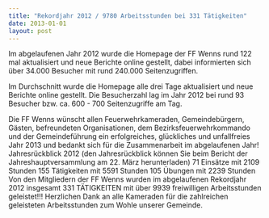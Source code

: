 ```yaml
---
title: "Rekordjahr 2012 / 9780 Arbeitsstunden bei 331 Tätigkeiten"
date: 2013-01-01
layout: post
---
```


Im abgelaufenen Jahr 2012 wurde die Homepage der FF Wenns rund 122 mal aktualisiert und neue Berichte online gestellt, dabei informierten sich über 34.000 Besucher mit rund 240.000 Seitenzugriffen.

Im Durchschnitt wurde die Homepage alle drei Tage aktualisiert und neue Berichte online gestellt. Die Besucherzahl lag im Jahr 2012 bei rund 93 Besucher bzw. ca. 600 - 700 Seitenzugriffe am Tag.

Die FF Wenns wünscht allen Feuerwehrkameraden, Gemeindebürgern, Gästen, befreundeten Organisationen, dem Bezirksfeuerwehrkommando und der Gemeindeführung ein erfolgreiches, glückliches und unfallfreies Jahr 2013 und bedankt sich für die Zusammenarbeit im abgelaufenen Jahr!
Jahresrückblick 2012
(den Jahresrückblick können Sie beim Bericht der Jahreshauptversammlung am 22. März herunterladen)
71 Einsätze mit 2109 Stunden
155 Tätigkeiten mit 5591 Stunden
105 Übungen mit 2239 Stunden
Von den Mitgliedern der FF Wenns wurden im abgelaufenen Rekordjahr 2012 insgesamt 331 TÄTIGKEITEN mit über 9939 freiwilligen Arbeitsstunden geleistet!!!
Herzlichen Dank an alle Kameraden für die zahlreichen geleisteten Arbeitsstunden zum Wohle unserer Gemeinde.